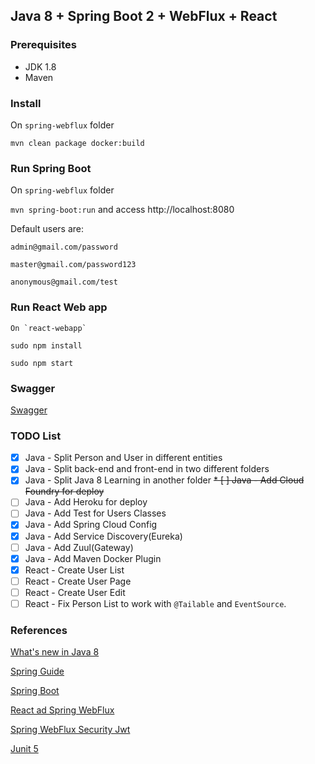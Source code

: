 ## Java 8 + Spring Boot 2 + WebFlux + React

### Prerequisites
 * JDK 1.8
 * Maven

### Install

On `spring-webflux` folder

`mvn clean package docker:build`

### Run Spring Boot

On `spring-webflux` folder

`mvn spring-boot:run` and access http://localhost:8080

Default users are:

```
admin@gmail.com/password

master@gmail.com/password123

anonymous@gmail.com/test
```

### Run React Web app

```
On `react-webapp`

sudo npm install

sudo npm start
```

### Swagger
[Swagger](http://localhost:8080/swagger-ui.html)

### TODO List

* [X] Java - Split Person and User in different entities
* [X] Java - Split back-end and front-end in two different folders
* [X] Java - Split Java 8 Learning in another folder
~~* [ ] Java - Add Cloud Foundry for deploy~~
* [ ] Java - Add Heroku for deploy
* [ ] Java - Add Test for Users Classes
* [X] Java - Add Spring Cloud Config
* [X] Java - Add Service Discovery(Eureka)
* [ ] Java - Add Zuul(Gateway)
* [X] Java - Add Maven Docker Plugin
* [X] React - Create User List
* [ ] React - Create User Page
* [ ] React - Create User Edit
* [ ] React - Fix Person List to work with `@Tailable` and `EventSource`.

### References
[What's new in Java 8](https://leanpub.com/whatsnewinjava8/read)

[Spring Guide](https://spring.io/guides)

[Spring Boot](https://start.spring.io)

[React ad Spring WebFlux](https://developer.okta.com/blog/2018/09/25/spring-webflux-websockets-react)

[Spring WebFlux Security Jwt](https://github.com/raphaelDL/spring-webflux-security-jwt)

[Junit 5](https://medium.com/@GalletVictor/migration-from-junit-4-to-junit-5-d8fe38644abe)
